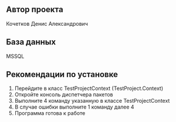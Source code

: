 Автор проекта
---
Кочетков Денис Александрович

База данных
---
MSSQL

Рекомендации по установке
---
1) Перейдите в класс TestProjectContext (TestProject.Context)
2) Откройте консоль диспетчера пакетов
3) Выполните 4 команду указанную в классе TestProjectContext
4) В случае ошибки выполните 1 команду далее 4
5) Программа готова к работе
